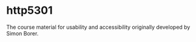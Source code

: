 # http5301
The course material for usability and accessibility originally developed by Simon Borer.
